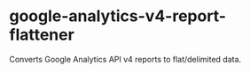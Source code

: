 # google-analytics-v4-report-flattener

Converts Google Analytics API v4 reports to flat/delimited data.
